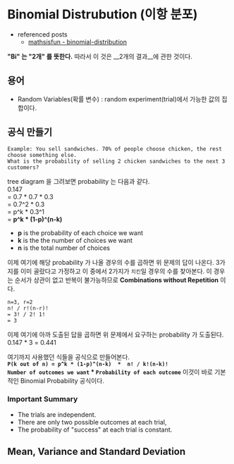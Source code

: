 # Binomial Distrubution (이항 분포)
- referenced posts
  - [mathsisfun - binomial-distribution](http://www.mathsisfun.com/data/binomial-distribution.html)

__"Bi" 는 "2개" 를 뜻한다.__ 따라서 이 것은 __2개의 결과__에 관한 것이다.

## 용어
- Random Variables(확률 변수) : random experiment(trial)에서 가능한 값의 집합이다.


## 공식 만들기
````
Example: You sell sandwiches. 70% of people choose chicken, the rest choose something else.
What is the probability of selling 2 chicken sandwiches to the next 3 customers?
````
tree diagram 을 그려보면 probability 는 다음과 같다.  
0.147  
= 0.7 * 0.7 * 0.3  
= 0.7^2 * 0.3  
= p^k * 0.3^1  
= __p^k * (1-p)^(n-k)__

- __p__ is the probability of each choice we want
- __k__ is the the number of choices we want
- __n__ is the total number of choices

이제 여기에 해당 probability 가 나올 경우의 수를 곱하면 위 문제의 답이 나온다.
3가지를 이미 골랐다고 가정하고 이 중에서 2가지가 `치킨`일 경우의 수를 찾아본다.
이 경우는 순서가 상관이 없고 반복이 불가능하므로 __Combinations without Repetition__ 이다.
````
n=3, r=2
n! / r!(n-r)!
= 3! / 2! 1!
= 3
````
이제 여기에 아까 도출된 답을 곱하면 위 문제에서 요구하는 probability 가 도출된다.  
0.147 * 3 = 0.441

여기까지 사용했던 식들을 공식으로 만들어본다.  
__`P(k out of n) = p^k * (1-p)^(n-k)  *  n! / k!(n-k)!`__  
__`Number of outcomes we want` * `Probability of each outcome`__
이것이 바로 기본적인 Binomial Probability 공식이다.

### Important Summary
- The trials are independent.
- There are only two possible outcomes at each trial,
- The probability of "success" at each trial is constant.

## Mean, Variance and Standard Deviation
<!-- TODO:  -->